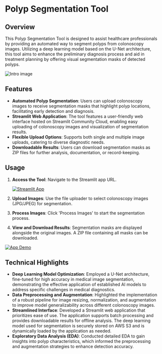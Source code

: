 # Polyp Segmentation Tool

## Overview

This Polyp Segmentation Tool is designed to assist healthcare professionals by providing an automated way to segment polyps from colonoscopy images. Utilizing a deep learning model based on the U-Net architecture, this tool aims to enhance the preliminary diagnosis process and aid in treatment planning by offering visual segmentation masks of detected polyps.

![Intro image](https://production-media.paperswithcode.com/datasets/Screenshot_from_2021-05-05_23-44-10.png)

## Features

- **Automated Polyp Segmentation**: Users can upload colonoscopy images to receive segmentation masks that highlight polyp locations, facilitating early detection and diagnosis.
- **Streamlit Web Application**: The tool features a user-friendly web interface hosted on Streamlit Community Cloud, enabling easy uploading of colonoscopy images and visualization of segmentation results.
- **Flexible Upload Options**: Supports both single and multiple image uploads, catering to diverse diagnostic needs.
- **Downloadable Results**: Users can download segmentation masks as ZIP files for further analysis, documentation, or record-keeping.

## Usage

1. **Access the Tool**: Navigate to the Streamlit app URL.

    [![Streamlit App](https://static.streamlit.io/badges/streamlit_badge_black_white.svg)](https://polyp-segmentation-tool.streamlit.app)

2. **Upload Images**: Use the file uploader to select colonoscopy images (JPG/JPEG) for segmentation.
3. **Process Images**: Click 'Process Images' to start the segmentation process.
4. **View and Download Results**: Segmentation masks are displayed alongside the original images. A ZIP file containing all masks can be downloaded.

[![App Demo](./streamlit/app_demo.gif)](https://polyp-segmentation-tool.streamlit.app/)

## Technical Highlights

- **Deep Learning Model Optimization**: Employed a U-Net architecture, fine-tuned for high accuracy in medical image segmentation, demonstrating the effective application of established AI models to address specific challenges in medical diagnostics.
- **Data Preprocessing and Augmentation**: Highlighted the implementation of a robust pipeline for image resizing, normalization, and augmentation to improve model generalizability across different colonoscopy images.
- **Streamlined Interface**: Developed a Streamlit web application that prioritizes ease of use. The application supports batch processing and provides downloadable results for offline analysis. The deep learning model used for segmentation is securely stored on AWS S3 and is dynamically loaded by the application as needed.
- **Exploratory Data Analysis (EDA)**: Conducted detailed EDA to gain insights into polyp characteristics, which informed the preprocessing and augmentation strategies to enhance detection accuracy.